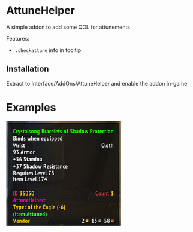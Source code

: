 # AttuneHelper

A simple addon to add some QOL for attunements

Features:
- `.checkattune` info in tooltip

## Installation

Extract to Interface/AddOns/AttuneHelper and enable the addon in-game

# Examples

![](tooltip.png)